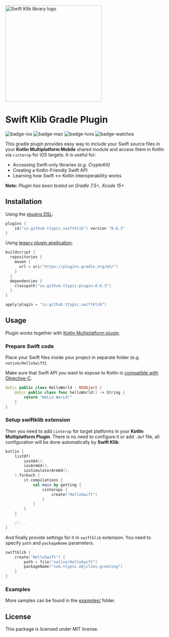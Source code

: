 <img src="https://github.com/ttypic/swift-klib-plugin/raw/main/docs/media/swiftklib-light.svg" alt="Swift Klib library logo" width="300">

# Swift Klib Gradle Plugin

![badge-ios](https://img.shields.io/badge/platform-ios-light)
![badge-mac](https://img.shields.io/badge/platform-macos-light)
![badge-tvos](https://img.shields.io/badge/platform-tvos-light)
![badge-watchos](https://img.shields.io/badge/platform-watchos-light)

This gradle plugin provides easy way to include your Swift source files in your **Kotlin Multiplatform Mobile**
shared module and access them in Kotlin via `cinterop` for iOS targets. It is useful for:

* Accessing Swift-only libraries _(e.g. CryptoKit)_
* Creating a Kotlin-Friendly Swift API
* Learning how Swift <-> Kotlin interoperability works

**Note:** _Plugin has been tested on Gradle 7.5+, Xcode 15+_

## Installation

Using the [plugins DSL](https://docs.gradle.org/current/userguide/plugins.html#sec:plugins_block):

```kotlin
plugins {
    id("io.github.ttypic.swiftklib") version "0.6.3"
}
```

Using [legacy plugin application](https://docs.gradle.org/current/userguide/plugins.html#sec:old_plugin_application):

```kotlin
buildscript {
  repositories {
    maven {
      url = uri("https://plugins.gradle.org/m2/")
    }
  }
  dependencies {
    classpath("io.github.ttypic:plugin:0.6.3")
  }
}

apply(plugin = "io.github.ttypic.swiftklib")
```

## Usage

Plugin works together with [Kotlin Multiplatform plugin](https://plugins.gradle.org/plugin/org.jetbrains.kotlin.multiplatform).

### Prepare Swift code

Place your Swift files inside your project in separate folder (e.g. `native/HelloSwift`).

Make sure that Swift API you want to expose to Kotlin is [compatible with Objective-C](https://lazarevzubov.medium.com/compatible-with-objective-c-swift-code-e7c3239d949).

```swift
@objc public class HelloWorld : NSObject {
    @objc public class func helloWorld() -> String {
        return "HeLLo WorLd!"
    }
}
```

### Setup swiftklib extension

Then you need to add `cinterop` for target platforms in your **Kotlin Multiplatform Plugin**. There is
no need to configure it or add `.def` file, all configuration will be done automatically by **Swift Klib**.

```kotlin
kotlin {
    listOf(
        iosX64(),
        iosArm64(),
        iosSimulatorArm64(),
    ).forEach {
        it.compilations {
            val main by getting {
                cinterops {
                    create("HelloSwift")
                }
            }
        }
    }

    //...
}
```

And finally provide settings for it in `swiftklib` extension.
You need to specify `path` and `packageName` parameters.

```kotlin
swiftklib {
    create("HelloSwift") {
        path = file("native/HelloSwift")
        packageName("com.ttypic.objclibs.greeting")
    }
}
```

### Examples

More samples can be found in the [examples/](https://github.com/ttypic/swift-klib-plugin/tree/main/examples) folder.

## License

This package is licensed under MIT license.
